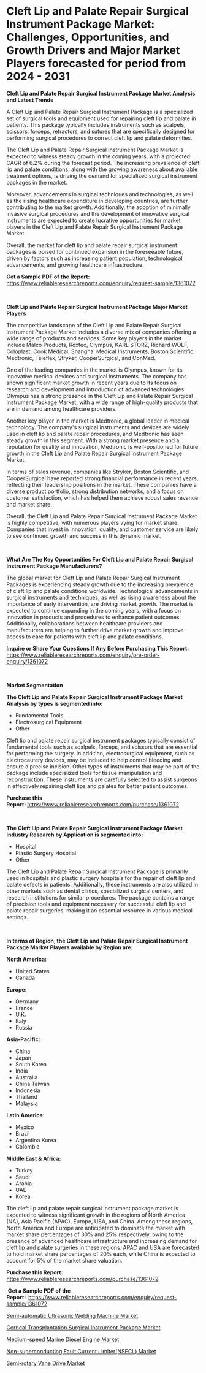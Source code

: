 <p><h1>Cleft Lip and Palate Repair Surgical Instrument Package Market: Challenges, Opportunities, and Growth Drivers and Major Market Players forecasted for period from 2024 - 2031</h1></p><p><strong>Cleft Lip and Palate Repair Surgical Instrument Package Market Analysis and Latest Trends</strong></p>
<p><p>A Cleft Lip and Palate Repair Surgical Instrument Package is a specialized set of surgical tools and equipment used for repairing cleft lip and palate in patients. This package typically includes instruments such as scalpels, scissors, forceps, retractors, and sutures that are specifically designed for performing surgical procedures to correct cleft lip and palate deformities.</p><p>The Cleft Lip and Palate Repair Surgical Instrument Package Market is expected to witness steady growth in the coming years, with a projected CAGR of 6.2% during the forecast period. The increasing prevalence of cleft lip and palate conditions, along with the growing awareness about available treatment options, is driving the demand for specialized surgical instrument packages in the market.</p><p>Moreover, advancements in surgical techniques and technologies, as well as the rising healthcare expenditure in developing countries, are further contributing to the market growth. Additionally, the adoption of minimally invasive surgical procedures and the development of innovative surgical instruments are expected to create lucrative opportunities for market players in the Cleft Lip and Palate Repair Surgical Instrument Package Market.</p><p>Overall, the market for cleft lip and palate repair surgical instrument packages is poised for continued expansion in the foreseeable future, driven by factors such as increasing patient population, technological advancements, and growing healthcare infrastructure.</p></p>
<p><strong>Get a Sample PDF of the Report:&nbsp;</strong> <a href="https://www.reliableresearchreports.com/enquiry/request-sample/1361072">https://www.reliableresearchreports.com/enquiry/request-sample/1361072</a></p>
<p>&nbsp;</p>
<p><strong>Cleft Lip and Palate Repair Surgical Instrument Package Major Market Players</strong></p>
<p><p>The competitive landscape of the Cleft Lip and Palate Repair Surgical Instrument Package Market includes a diverse mix of companies offering a wide range of products and services. Some key players in the market include Malco Products, Roxtec, Olympus, KARL STORZ, Richard WOLF, Coloplast, Cook Medical, Shanghai Medical Instruments, Boston Scientific, Medtronic, Teleflex, Stryker, CooperSurgical, and ConMed.</p><p>One of the leading companies in the market is Olympus, known for its innovative medical devices and surgical instruments. The company has shown significant market growth in recent years due to its focus on research and development and introduction of advanced technologies. Olympus has a strong presence in the Cleft Lip and Palate Repair Surgical Instrument Package Market, with a wide range of high-quality products that are in demand among healthcare providers.</p><p>Another key player in the market is Medtronic, a global leader in medical technology. The company's surgical instruments and devices are widely used in cleft lip and palate repair procedures, and Medtronic has seen steady growth in this segment. With a strong market presence and a reputation for quality and innovation, Medtronic is well-positioned for future growth in the Cleft Lip and Palate Repair Surgical Instrument Package Market.</p><p>In terms of sales revenue, companies like Stryker, Boston Scientific, and CooperSurgical have reported strong financial performance in recent years, reflecting their leadership positions in the market. These companies have a diverse product portfolio, strong distribution networks, and a focus on customer satisfaction, which has helped them achieve robust sales revenue and market share.</p><p>Overall, the Cleft Lip and Palate Repair Surgical Instrument Package Market is highly competitive, with numerous players vying for market share. Companies that invest in innovation, quality, and customer service are likely to see continued growth and success in this dynamic market.</p></p>
<p>&nbsp;</p>
<p><strong>What Are The Key Opportunities For Cleft Lip and Palate Repair Surgical Instrument Package Manufacturers?</strong></p>
<p><p>The global market for Cleft Lip and Palate Repair Surgical Instrument Packages is experiencing steady growth due to the increasing prevalence of cleft lip and palate conditions worldwide. Technological advancements in surgical instruments and techniques, as well as rising awareness about the importance of early intervention, are driving market growth. The market is expected to continue expanding in the coming years, with a focus on innovation in products and procedures to enhance patient outcomes. Additionally, collaborations between healthcare providers and manufacturers are helping to further drive market growth and improve access to care for patients with cleft lip and palate conditions.</p></p>
<p><strong>Inquire or Share Your Questions If Any Before Purchasing This Report:</strong> <a href="https://www.reliableresearchreports.com/enquiry/pre-order-enquiry/1361072">https://www.reliableresearchreports.com/enquiry/pre-order-enquiry/1361072</a></p>
<p>&nbsp;</p>
<p><strong>Market Segmentation</strong></p>
<p><strong>The Cleft Lip and Palate Repair Surgical Instrument Package Market Analysis by types is segmented into:</strong></p>
<p><ul><li>Fundamental Tools</li><li>Electrosurgical Equipment</li><li>Other</li></ul></p>
<p><p>Cleft lip and palate repair surgical instrument packages typically consist of fundamental tools such as scalpels, forceps, and scissors that are essential for performing the surgery. In addition, electrosurgical equipment, such as electrocautery devices, may be included to help control bleeding and ensure a precise incision. Other types of instruments that may be part of the package include specialized tools for tissue manipulation and reconstruction. These instruments are carefully selected to assist surgeons in effectively repairing cleft lips and palates for better patient outcomes.</p></p>
<p><strong>Purchase this Report:&nbsp;</strong><a href="https://www.reliableresearchreports.com/purchase/1361072">https://www.reliableresearchreports.com/purchase/1361072</a></p>
<p>&nbsp;</p>
<p><strong>The Cleft Lip and Palate Repair Surgical Instrument Package Market Industry Research by Application is segmented into:</strong></p>
<p><ul><li>Hospital</li><li>Plastic Surgery Hospital</li><li>Other</li></ul></p>
<p><p>The Cleft Lip and Palate Repair Surgical Instrument Package is primarily used in hospitals and plastic surgery hospitals for the repair of cleft lip and palate defects in patients. Additionally, these instruments are also utilized in other markets such as dental clinics, specialized surgical centers, and research institutions for similar procedures. The package contains a range of precision tools and equipment necessary for successful cleft lip and palate repair surgeries, making it an essential resource in various medical settings.</p></p>
<p>&nbsp;</p>
<p><strong>In terms of Region, the Cleft Lip and Palate Repair Surgical Instrument Package Market Players available by Region are:</strong></p>
<p>
    <p> <strong> North America: </strong>
        <ul>
            <li>United States</li>
            <li>Canada</li>
        </ul>
        </p> 
    <p> <strong> Europe: </strong>
        <ul>
            <li>Germany</li>
            <li>France</li>
            <li>U.K.</li>
            <li>Italy</li>
            <li>Russia</li>
        </ul>
        </p> 
    <p> <strong> Asia-Pacific: </strong>
        <ul>
            <li>China</li>
            <li>Japan</li>
            <li>South Korea</li>
            <li>India</li>
            <li>Australia</li>
            <li>China Taiwan</li>
            <li>Indonesia</li>
            <li>Thailand</li>
            <li>Malaysia</li>
        </ul>
        </p> 
    <p> <strong> Latin America: </strong>
        <ul>
            <li>Mexico</li>
            <li>Brazil</li>
            <li>Argentina Korea</li>
            <li>Colombia</li>
        </ul>
        </p> 
    <p> <strong> Middle East & Africa: </strong>
        <ul>
            <li>Turkey</li>
            <li>Saudi</li>
            <li>Arabia</li>
            <li>UAE</li>
            <li>Korea</li>
        </ul>
    </p>
    </p>
<p><p>The cleft lip and palate repair surgical instrument package market is expected to witness significant growth in the regions of North America (NA), Asia Pacific (APAC), Europe, USA, and China. Among these regions, North America and Europe are anticipated to dominate the market with market share percentages of 30% and 25% respectively, owing to the presence of advanced healthcare infrastructure and increasing demand for cleft lip and palate surgeries in these regions. APAC and USA are forecasted to hold market share percentages of 20% each, while China is expected to account for 5% of the market share valuation.</p></p>
<p><strong>Purchase this Report: </strong><a href="https://www.reliableresearchreports.com/purchase/1361072">https://www.reliableresearchreports.com/purchase/1361072</a></p>
<p>&nbsp;<strong>Get a Sample PDF of the Report:&nbsp;&nbsp;</strong><a href="https://www.reliableresearchreports.com/enquiry/request-sample/1361072">https://www.reliableresearchreports.com/enquiry/request-sample/1361072</a></p>
<p><strong></strong></p>
<p><p><a href="https://medium.com/@joanacasper19/semi-automatic-ultrasonic-welding-machine-market-size-and-market-trends-complete-industry-overview-1dee145deb8e">Semi-automatic Ultrasonic Welding Machine Market</a></p><p><a href="https://github.com/markusgodoy/Market-Research-Report-List-1/blob/main/corneal-transplantation-surgical-instrument-package-market.md">Corneal Transplantation Surgical Instrument Package Market</a></p><p><a href="https://medium.com/@paulmcglynn6456/medium-speed-marine-diesel-engine-market-size-cagr-trends-2024-2030-51430a8c73fe">Medium-speed Marine Diesel Engine Market</a></p><p><a href="https://medium.com/@fosterfahey1016/non-superconducting-fault-current-limiter-nsfcl-market-insights-into-market-cagr-market-trends-f91c3388feeb">Non-superconducting Fault Current Limiter(NSFCL) Market</a></p><p><a href="https://medium.com/@joanacasper19/semi-rotary-vane-drive-market-insights-into-market-cagr-market-trends-and-growth-strategies-f328b92c952c">Semi-rotary Vane Drive Market</a></p></p>